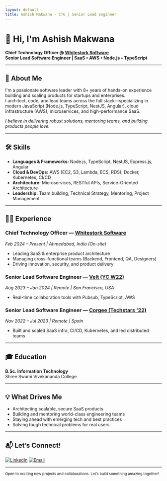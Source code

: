 ```yaml
---
layout: default
title: Ashish Makwana - CTO | Senior Lead Engineer
---
```


# 👋 Hi, I'm Ashish Makwana

**Chief Technology Officer @ [Whitestork Software](https://www.whitestorksoft.com)**  
**Senior Lead Software Engineer | SaaS • AWS • Node.js • TypeScript**

---

## 🚀 About Me

I'm a passionate software leader with 8+ years of hands-on experience building and scaling products for startups and enterprises.  
I architect, code, and lead teams across the full stack—specializing in modern JavaScript (Node.js, TypeScript, NestJS, Angular), cloud infrastructure (AWS), microservices, and high-performance SaaS.

*I believe in delivering robust solutions, mentoring teams, and building products people love.*

---

## 🛠️ Skills

- **Languages & Frameworks:** Node.js, TypeScript, NestJS, Express.js, Angular
- **Cloud & DevOps:** AWS (EC2, S3, Lambda, ECS, RDS), Docker, Kubernetes, CI/CD
- **Architecture:** Microservices, RESTful APIs, Service-Oriented Architecture
- **Leadership:** Team building, Technical Strategy, Mentoring, Project Management

---

## 👨‍💼 Experience

### Chief Technology Officer — [Whitestork Software](https://www.whitestorksoft.com)
*Feb 2024 – Present | Ahmedabad, India (On-site)*  
- Leading SaaS & enterprise product architecture  
- Managing cross-functional teams (Backend, Frontend, QA, Designers)  
- Driving innovation, security, and product delivery

### Senior Lead Software Engineer — [Velt (YC W22)](https://velt.dev)
*Aug 2023 – Jan 2024 | Remote | San Francisco, USA*  
- Real-time collaboration tools with Pubsub, TypeScript, AWS

### Senior Lead Software Engineer — [Corgee (Techstars '22)](https://www.corgee.com)
*Nov 2022 – Jul 2023 | Remote | Spain*  
- Built and scaled SaaS infra, CI/CD, Kubernetes, and led distributed teams

---

## 🎓 Education

**B.Sc. Information Technology**  
Shree Swami Vivekananda College

---

## 💡 What Drives Me

- Architecting scalable, secure SaaS products
- Building and mentoring world-class engineering teams
- Staying ahead with emerging tech and best practices
- Solving tough technical problems for real users

---

## 📬 Let’s Connect!

[![LinkedIn](https://img.shields.io/badge/LinkedIn-Ashish%20Makwana-blue?logo=linkedin)](https://www.linkedin.com/in/ashishhmakwana/)
[![Email](https://img.shields.io/badge/Email-ashishmakwana08@gmail.com-informational?logo=gmail)](mailto:ashishmkwn43@gmail.com)

---

<sub>Open to exciting new projects and collaborations. Let’s build something amazing together!</sub>
